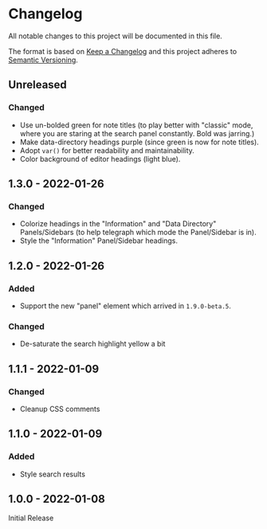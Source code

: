 # Changelog
All notable changes to this project will be documented in this file.

The format is based on [Keep a Changelog](http://keepachangelog.com/en/1.0.0/) and this project adheres
to [Semantic Versioning](http://semver.org/spec/v2.0.0.html).

## Unreleased
### Changed
- Use un-bolded green for note titles (to play better with "classic" mode, where you are staring at the search panel constantly. Bold was jarring.)
- Make data-directory headings purple (since green is now for note titles).
- Adopt `var()` for better readability and maintainability.
- Color background of editor headings (light blue).

## 1.3.0 - 2022-01-26
### Changed
- Colorize headings in the "Information" and "Data Directory" Panels/Sidebars (to help telegraph which mode the Panel/Sidebar is in).
- Style the "Information" Panel/Sidebar headings.

## 1.2.0 - 2022-01-26
### Added
- Support the new "panel" element which arrived in `1.9.0-beta.5`.
### Changed
- De-saturate the search highlight yellow a bit

## 1.1.1 - 2022-01-09
### Changed
- Cleanup CSS comments

## 1.1.0 - 2022-01-09
### Added
- Style search results

## 1.0.0 - 2022-01-08
Initial Release
